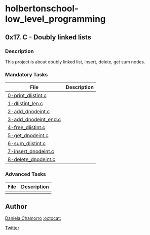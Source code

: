 # holbertonschool-low_level_programming

## 0x17. C - Doubly linked lists
### Description
This project is about doubly linked list, insert, delete, get sum nodes.


### Mandatory Tasks

| File | Description |
| ------ | ------ |
| [0-print_dlistint.c]() |  |
| [1-dlistint_len.c]() |  |
| [2-add_dnodeint.c]() |  |
| [3-add_dnodeint_end.c]() |  |
| [4-free_dlistint.c]() |  |
| [5-get_dnodeint.c]() |  |
| [6-sum_dlistint.c]() |  |
| [7-insert_dnodeint.c]() |  |
| [8-delete_dnodeint.c]() |  |


### Advanced Tasks
| File | Description |
| ------ | ------ |
| []() |  |

## Author

[Daniela Chamorro](https://www.linkedin.com/in/daniela-alexandra-chamorro-guerrero-666805a1/) [:octocat:](https://github.com/dalexach)

[Twitter](https://twitter.com/dalexach)